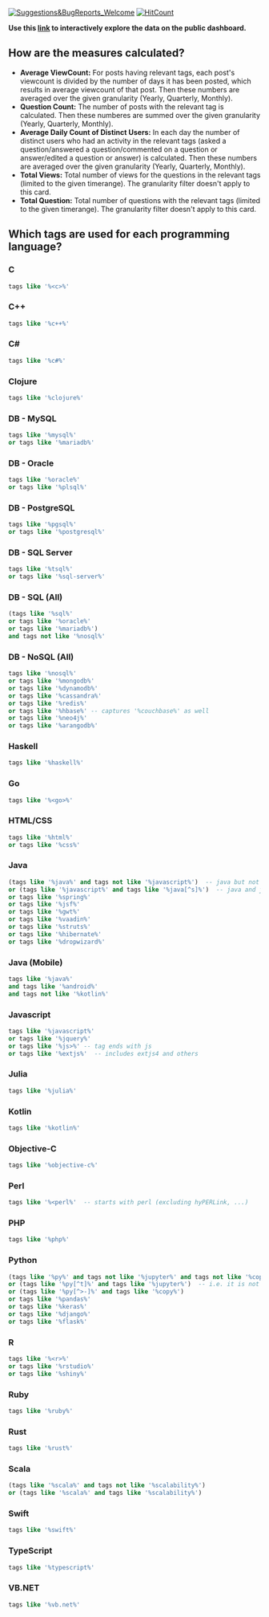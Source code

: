 [![Suggestions&BugReports_Welcome](https://img.shields.io/badge/Suggestions-BugReports-blue)](https://github.com/vvaezian/Popularity-of-Programming-Languages/issues)
[![HitCount](http://hits.dwyl.com/vvaezian/https://githubcom/vvaezian/Popularity-of-Programming-Languages.svg)](http://hits.dwyl.com/vvaezian/https://githubcom/vvaezian/Popularity-of-Programming-Languages)

**Use this [link](https://metabase.intellimenta.com/public/dashboard/f9b5e04b-9755-489d-9f5d-6adc3e3806fd) to interactively explore the data on the public dashboard.**

## How are the measures calculated?
  - **Average ViewCount:** For posts having relevant tags, each post's viewcount is divided by the number of days it has been posted, which results in average viewcount of that post. Then these numbers are averaged over the given granularity (Yearly, Quarterly, Monthly).
  - **Question Count:** The number of posts with the relevant tag is calculated. Then these numberes are summed over the given granularity (Yearly, Quarterly, Monthly).
  - **Average Daily Count of Distinct Users:** In each day the number of distinct users who had an activity in the relevant tags (asked a question/answered a question/commented on a question or answer/edited a question or answer) is calculated. Then these numbers are averaged over the given granularity (Yearly, Quarterly, Monthly).
  - **Total Views:** Total number of views for the questions in the relevant tags (limited to the given timerange). The granularity filter doesn't apply to this card.
  - **Total Question:** Total number of questions with the relevant tags (limited to the given timerange). The granularity filter doesn't apply to this card.
  
## Which tags are used for each programming language?

### C
```sql
tags like '%<c>%'
```

### C++
```sql
tags like '%c++%'
```

### C#
```sql
tags like '%c#%'
```

### Clojure
```sql
tags like '%clojure%'
```


### DB - MySQL
```sql
tags like '%mysql%'
or tags like '%mariadb%'
```

### DB - Oracle
```sql
tags like '%oracle%'
or tags like '%plsql%'
```

### DB - PostgreSQL
```sql
tags like '%pgsql%' 
or tags like '%postgresql%'
```

### DB - SQL Server
```sql
tags like '%tsql%' 
or tags like '%sql-server%'
```

### DB - SQL (All)
```sql
(tags like '%sql%' 
or tags like '%oracle%'
or tags like '%mariadb%')
and tags not like '%nosql%'
```

### DB - NoSQL (All)
```sql
tags like '%nosql%'
or tags like '%mongodb%'
or tags like '%dynamodb%'
or tags like '%cassandra%'
or tags like '%redis%'
or tags like '%hbase%' -- captures '%couchbase%' as well
or tags like '%neo4j%'
or tags like '%arangodb%'
```

### Haskell
```sql
tags like '%haskell%'
```

### Go
```sql
tags like '%<go>%'
```

### HTML/CSS
```sql
tags like '%html%'
or tags like '%css%'
```

### Java
```sql
(tags like '%java%' and tags not like '%javascript%')  -- java but not javascript
or (tags like '%javascript%' and tags like '%java[^s]%')  -- java and javascript
or tags like '%spring%'
or tags like '%jsf%'
or tags like '%gwt%'
or tags like '%vaadin%'
or tags like '%struts%'
or tags like '%hibernate%'
or tags like '%dropwizard%'
```

### Java (Mobile)
```sql
tags like '%java%' 
and tags like '%android%' 
and tags not like '%kotlin%'
```

### Javascript
```sql
tags like '%javascript%' 
or tags like '%jquery%' 
or tags like '%js>%' -- tag ends with js
or tags like '%extjs%'  -- includes extjs4 and others
```

### Julia
```sql
tags like '%julia%'
```

### Kotlin
```sql
tags like '%kotlin%'
```

### Objective-C
```sql
tags like '%objective-c%'
```

### Perl
```sql
tags like '%<perl%'  -- starts with perl (excluding hyPERLink, ...)
```

### PHP
```sql
tags like '%php%'
```

### Python
```sql
(tags like '%py%' and tags not like '%jupyter%' and tags not like '%copy%' and tags not like '%Capybara%' ) 
or (tags like '%py[^t]%' and tags like '%jupyter%')  -- i.e. it is not just jupyter, it has something else py-like as well
or (tags like '%py[^>-]%' and tags like '%copy%') 
or tags like '%pandas%'
or tags like '%keras%'
or tags like '%django%'
or tags like '%flask%'
```

### R
```sql
tags like '%<r>%'
or tags like '%rstudio%'
or tags like '%shiny%'
```

### Ruby
```sql
tags like '%ruby%'
```

### Rust
```sql
tags like '%rust%'
```


### Scala
```sql
(tags like '%scala%' and tags not like '%scalability%') 
or (tags like '%scala%' and tags like '%scalability%')
```

### Swift
```sql
tags like '%swift%'
```

### TypeScript
```sql
tags like '%typescript%'
```

### VB.NET
```sql
tags like '%vb.net%'
```



